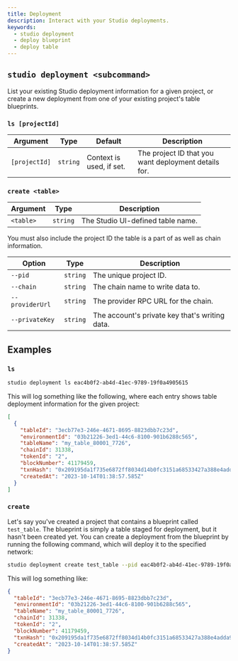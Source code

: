 ```yaml
---
title: Deployment
description: Interact with your Studio deployments.
keywords:
  - studio deployment
  - deploy blueprint
  - deploy table
---
```


## `studio deployment <subcommand>`

List your existing Studio deployment information for a given project, or create a new deployment from one of your existing project's table blueprints.

### `ls [projectId]`

| Argument      | Type     | Default                  | Description                                          |
| ------------- | -------- | ------------------------ | ---------------------------------------------------- |
| `[projectId]` | `string` | Context is used, if set. | The project ID that you want deployment details for. |

### `create <table>`

| Argument  | Type     | Description                       |
| --------- | -------- | --------------------------------- |
| `<table>` | `string` | The Studio UI-defined table name. |

You must also include the project ID the table is a part of as well as chain information.

| Option          | Type     | Description                                    |
| --------------- | -------- | ---------------------------------------------- |
| `--pid`         | `string` | The unique project ID.                         |
| `--chain`       | `string` | The chain name to write data to.               |
| `--providerUrl` | `string` | The provider RPC URL for the chain.            |
| `--privateKey`  | `string` | The account's private key that's writing data. |

## Examples

### `ls`

```bash
studio deployment ls eac4b0f2-ab4d-41ec-9789-19f0a4905615
```

This will log something like the following, where each entry shows table deployment information for the given project:

```json
[
  {
    "tableId": "3ecb77e3-246e-4671-8695-8823dbb7c23d",
    "environmentId": "03b21226-3ed1-44c6-8100-901b6288c565",
    "tableName": "my_table_80001_7726",
    "chainId": 31338,
    "tokenId": "2",
    "blockNumber": 41179459,
    "txnHash": "0x209195da1f735e6872ff8034d14b0fc3151a68533427a388e4adda9fa10d5ce1",
    "createdAt": "2023-10-14T01:38:57.585Z"
  }
]
```

### `create`

Let's say you've created a project that contains a blueprint called `test_table`. The blueprint is simply a table staged for deployment, but it hasn't been created yet. You can create a deployment from the blueprint by running the following command, which will deploy it to the specified network:

```bash
studio deployment create test_table --pid eac4b0f2-ab4d-41ec-9789-19f0a4905615 --chain local-tableland --providerUrl http://127.0.0.1:8545 --privateKey 59c6995e998f97a5a0044966f0945389dc9e86dae88c7a8412f4603b6b78690d
```

This will log something like:

```json
{
  "tableId": "3ecb77e3-246e-4671-8695-8823dbb7c23d",
  "environmentId": "03b21226-3ed1-44c6-8100-901b6288c565",
  "tableName": "my_table_80001_7726",
  "chainId": 31338,
  "tokenId": "2",
  "blockNumber": 41179459,
  "txnHash": "0x209195da1f735e6872ff8034d14b0fc3151a68533427a388e4adda9fa10d5ce1",
  "createdAt": "2023-10-14T01:38:57.585Z"
}
```
